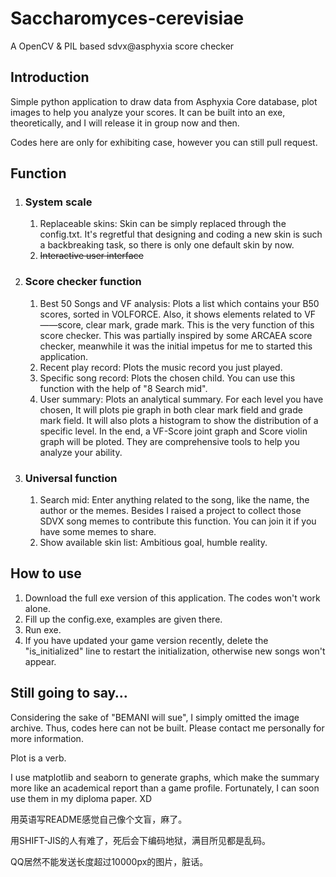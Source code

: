 # Saccharomyces-cerevisiae

A OpenCV &amp; PIL based sdvx@asphyxia score checker

## Introduction

Simple python application to draw data from  Asphyxia  Core database, plot images to help you analyze your scores. It can be built into an exe, theoretically, and I will release it in group now and then. 

Codes here are only for exhibiting case, however you can still pull request.

## Function

1. ### System scale

   1. Replaceable skins: Skin can be simply replaced through the config.txt. It's regretful that designing and coding a new skin is such a backbreaking task, so there is only one default skin by now.
   2. ~~Interactive user interface~~

2. ### Score checker function

   1. Best 50 Songs and VF analysis: Plots a list which contains your B50 scores, sorted in VOLFORCE. Also, it shows elements related to VF——score, clear mark, grade mark.
      This is the very function of this score checker. This was partially inspired by some ARCAEA score checker, meanwhile it was the initial impetus for me to started this application.
   2. Recent play record: Plots the music record you just played. 
   3. Specific song record: Plots the chosen child. You can use this function with the help of "8 Search mid".
   4. User summary: Plots an analytical summary. For each level you have chosen, It will plots pie graph in both clear mark field and grade mark field. It will also plots a histogram to show the distribution of a specific level. In the end, a VF-Score joint graph and Score violin graph will be ploted. They are comprehensive tools to help you analyze your ability.

3. ### Universal function

   1. Search mid: Enter anything related to the song, like the name, the author or the memes. Besides I raised a project to collect those SDVX song memes to contribute this function. You can join it if you have some memes to share.
   2. Show available skin list: Ambitious goal, humble reality.

## How to use

1. Download the full exe version of this application. The codes won't work alone.
2. Fill up the config.exe, examples are given there.
3. Run exe.
4. If you have updated your game version recently, delete the "is_initialized" line to restart the initialization, otherwise new songs won't appear. 

## Still going to say…

Considering the sake of "BEMANI will sue", I simply omitted the image archive. Thus, codes here can not be built. Please contact me personally for more information.

Plot is a verb.

I use matplotlib and seaborn to generate graphs, which make the summary more like an academical report than a game profile. Fortunately, I can soon use them in my diploma paper. XD

用英语写README感觉自己像个文盲，麻了。

用SHIFT-JIS的人有难了，死后会下编码地狱，满目所见都是乱码。

QQ居然不能发送长度超过10000px的图片，脏话。

